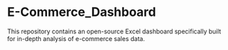 # E-Commerce_Dashboard
This repository contains an open-source Excel dashboard specifically built for in-depth analysis of e-commerce sales data.
